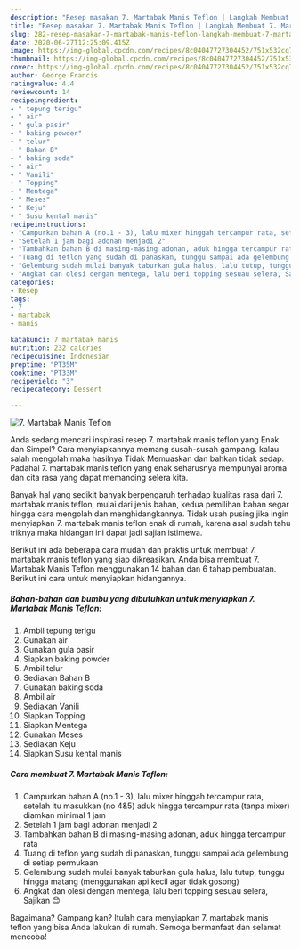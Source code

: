 ```yaml
---
description: "Resep masakan 7. Martabak Manis Teflon | Langkah Membuat 7. Martabak Manis Teflon Yang Menggugah Selera"
title: "Resep masakan 7. Martabak Manis Teflon | Langkah Membuat 7. Martabak Manis Teflon Yang Menggugah Selera"
slug: 282-resep-masakan-7-martabak-manis-teflon-langkah-membuat-7-martabak-manis-teflon-yang-menggugah-selera
date: 2020-06-27T12:25:09.415Z
image: https://img-global.cpcdn.com/recipes/8c04047727304452/751x532cq70/7-martabak-manis-teflon-foto-resep-utama.jpg
thumbnail: https://img-global.cpcdn.com/recipes/8c04047727304452/751x532cq70/7-martabak-manis-teflon-foto-resep-utama.jpg
cover: https://img-global.cpcdn.com/recipes/8c04047727304452/751x532cq70/7-martabak-manis-teflon-foto-resep-utama.jpg
author: George Francis
ratingvalue: 4.4
reviewcount: 14
recipeingredient:
- " tepung terigu"
- " air"
- " gula pasir"
- " baking powder"
- " telur"
- " Bahan B"
- " baking soda"
- " air"
- " Vanili"
- " Topping"
- " Mentega"
- " Meses"
- " Keju"
- " Susu kental manis"
recipeinstructions:
- "Campurkan bahan A (no.1 - 3), lalu mixer hinggah tercampur rata, setelah itu masukkan (no 4&amp;5) aduk hingga tercampur rata (tanpa mixer) diamkan minimal 1 jam"
- "Setelah 1 jam bagi adonan menjadi 2"
- "Tambahkan bahan B di masing-masing adonan, aduk hingga tercampur rata"
- "Tuang di teflon yang sudah di panaskan, tunggu sampai ada gelembung di setiap permukaan"
- "Gelembung sudah mulai banyak taburkan gula halus, lalu tutup, tunggu hingga matang (menggunakan api kecil agar tidak gosong)"
- "Angkat dan olesi dengan mentega, lalu beri topping sesuau selera, Sajikan 😊"
categories:
- Resep
tags:
- 7
- martabak
- manis

katakunci: 7 martabak manis 
nutrition: 232 calories
recipecuisine: Indonesian
preptime: "PT35M"
cooktime: "PT33M"
recipeyield: "3"
recipecategory: Dessert

---
```



![7. Martabak Manis Teflon](https://img-global.cpcdn.com/recipes/8c04047727304452/751x532cq70/7-martabak-manis-teflon-foto-resep-utama.jpg)

Anda sedang mencari inspirasi resep 7. martabak manis teflon yang Enak dan Simpel? Cara menyiapkannya memang susah-susah gampang. kalau salah mengolah maka hasilnya Tidak Memuaskan dan bahkan tidak sedap. Padahal 7. martabak manis teflon yang enak seharusnya mempunyai aroma dan cita rasa yang dapat memancing selera kita.



Banyak hal yang sedikit banyak berpengaruh terhadap kualitas rasa dari 7. martabak manis teflon, mulai dari jenis bahan, kedua pemilihan bahan segar hingga cara mengolah dan menghidangkannya. Tidak usah pusing jika ingin menyiapkan 7. martabak manis teflon enak di rumah, karena asal sudah tahu triknya maka hidangan ini dapat jadi sajian istimewa.


Berikut ini ada beberapa cara mudah dan praktis untuk membuat 7. martabak manis teflon yang siap dikreasikan. Anda bisa membuat 7. Martabak Manis Teflon menggunakan 14 bahan dan 6 tahap pembuatan. Berikut ini cara untuk menyiapkan hidangannya.

<!--inarticleads1-->

##### Bahan-bahan dan bumbu yang dibutuhkan untuk menyiapkan 7. Martabak Manis Teflon:

1. Ambil  tepung terigu
1. Gunakan  air
1. Gunakan  gula pasir
1. Siapkan  baking powder
1. Ambil  telur
1. Sediakan  Bahan B
1. Gunakan  baking soda
1. Ambil  air
1. Sediakan  Vanili
1. Siapkan  Topping
1. Siapkan  Mentega
1. Gunakan  Meses
1. Sediakan  Keju
1. Siapkan  Susu kental manis




<!--inarticleads2-->

##### Cara membuat 7. Martabak Manis Teflon:

1. Campurkan bahan A (no.1 - 3), lalu mixer hinggah tercampur rata, setelah itu masukkan (no 4&amp;5) aduk hingga tercampur rata (tanpa mixer) diamkan minimal 1 jam
1. Setelah 1 jam bagi adonan menjadi 2
1. Tambahkan bahan B di masing-masing adonan, aduk hingga tercampur rata
1. Tuang di teflon yang sudah di panaskan, tunggu sampai ada gelembung di setiap permukaan
1. Gelembung sudah mulai banyak taburkan gula halus, lalu tutup, tunggu hingga matang (menggunakan api kecil agar tidak gosong)
1. Angkat dan olesi dengan mentega, lalu beri topping sesuau selera, Sajikan 😊




Bagaimana? Gampang kan? Itulah cara menyiapkan 7. martabak manis teflon yang bisa Anda lakukan di rumah. Semoga bermanfaat dan selamat mencoba!
